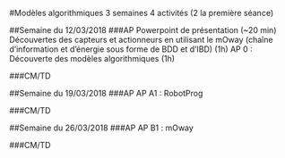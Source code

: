 #Modèles algorithmiques
3 semaines
4 activités (2 la première séance)

##Semaine du 12/03/2018
###AP
Powerpoint de présentation (~20 min)
Découvertes des capteurs et actionneurs en utilisant le mOway  (chaîne d’information et d’énergie sous forme de BDD et d’IBD) (1h)
AP 0 : Découverte des modèles algorithmiques (1h)

###CM/TD

##Semaine du 19/03/2018
###AP
AP A1 : RobotProg

###CM/TD

##Semaine du 26/03/2018
###AP
AP B1 : mOway

###CM/TD
